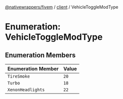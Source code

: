 [@nativewrappers/fivem](../../README.md) / [client](../README.md) / VehicleToggleModType

# Enumeration: VehicleToggleModType

## Enumeration Members

| Enumeration Member | Value |
| :------ | :------ |
| `TireSmoke` | `20` |
| `Turbo` | `18` |
| `XenonHeadlights` | `22` |
